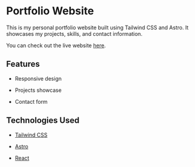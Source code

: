 
# Portfolio Website

This is my personal portfolio website built using Tailwind CSS and Astro. It showcases my projects, skills, and contact information.

You can check out the live website <a href="https://ajith.vercel.app/">here</a>.


  
  

## Features

- Responsive design

- Projects showcase

- Contact form


## Technologies Used


- [Tailwind CSS](https://tailwindcss.com/)

- [Astro](https://astro.build/)

- [React](https://react.dev/)

  

